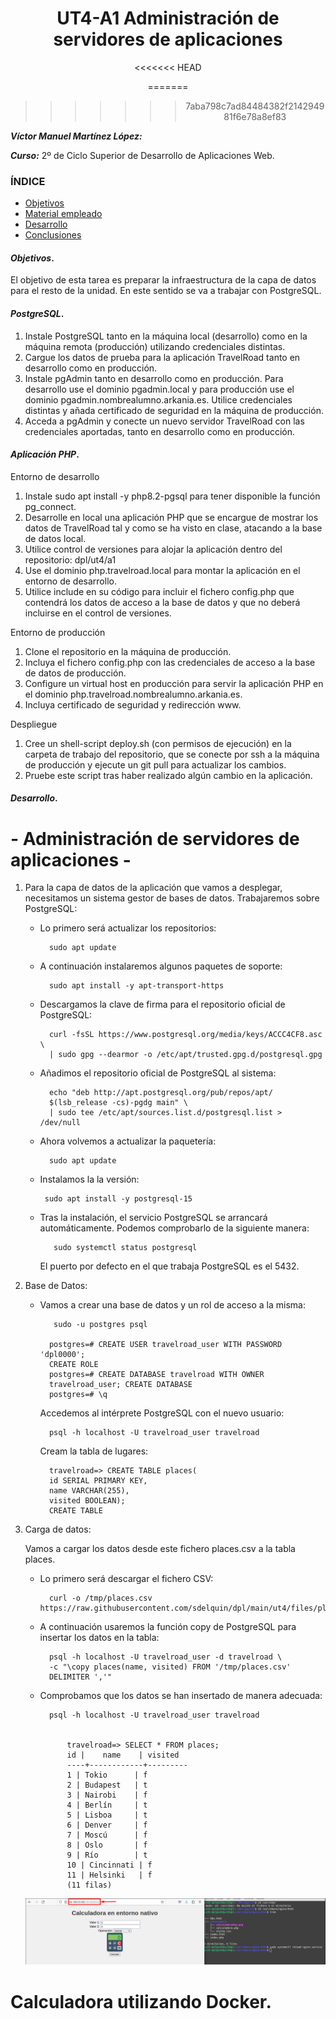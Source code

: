 <center>

# UT4-A1 Administración de servidores de aplicaciones
<<<<<<< HEAD

=======
>>>>>>> 7aba798c7ad84484382f214294981f6e78a8ef83
</center>

***Víctor Manuel Martínez López:***

***Curso:*** 2º de Ciclo Superior de Desarrollo de Aplicaciones Web.

### ÍNDICE

+ [Objetivos](#id1)
+ [Material empleado](#id2)
+ [Desarrollo](#id3)
+ [Conclusiones](#id4)


#### ***Objetivos***. <a name="id1"></a>

El objetivo de esta tarea es preparar la infraestructura de la capa de datos para el resto de la unidad. En este sentido se va a trabajar con PostgreSQL.

#### ***PostgreSQL***. <a name="id2"></a>

1.  Instale PostgreSQL tanto en la máquina local (desarrollo) como en la máquina remota (producción) utilizando credenciales distintas.
2.  Cargue los datos de prueba para la aplicación TravelRoad tanto en desarrollo como en producción.
3.  Instale pgAdmin tanto en desarrollo como en producción. Para desarrollo use el dominio pgadmin.local y para producción use el dominio pgadmin.nombrealumno.arkania.es. Utilice credenciales distintas y añada certificado de seguridad en la máquina de producción.
4.  Acceda a pgAdmin y conecte un nuevo servidor TravelRoad con las credenciales aportadas, tanto en desarrollo como en producción.

#### ***Aplicación PHP***. <a name="id3"></a>
Entorno de desarrollo

1.  Instale sudo apt install -y php8.2-pgsql para tener disponible la función pg_connect.
2.  Desarrolle en local una aplicación PHP que se encargue de mostrar los datos de TravelRoad tal y como se ha visto en clase, atacando a la base de datos local.
3.  Utilice control de versiones para alojar la aplicación dentro del repositorio: dpl/ut4/a1
4.  Use el dominio php.travelroad.local para montar la aplicación en el entorno de desarrollo.
5.  Utilice include en su código para incluir el fichero config.php que contendrá los datos de acceso a la base de datos y que no deberá incluirse en el control de versiones.

Entorno de producción

1.  Clone el repositorio en la máquina de producción.
2.  Incluya el fichero config.php con las credenciales de acceso a la base de datos de producción.
3.  Configure un virtual host en producción para servir la aplicación PHP en el dominio php.travelroad.nombrealumno.arkania.es.
4.  Incluya certificado de seguridad y redirección www.

Despliegue
 
1.  Cree un shell-script deploy.sh (con permisos de ejecución) en la carpeta de trabajo del repositorio, que se conecte por ssh a la máquina de producción y ejecute un git pull para actualizar los cambios.
2.  Pruebe este script tras haber realizado algún cambio en la aplicación.

#### ***Desarrollo***. <a name="id4"></a>
# - Administración de servidores de aplicaciones -

1. Para la capa de datos de la aplicación que vamos a desplegar, necesitamos un sistema gestor de bases de datos. Trabajaremos sobre PostgreSQL:

    - Lo primero será actualizar los repositorios:
    
            sudo apt update
    - A continuación instalaremos algunos paquetes de soporte:

            sudo apt install -y apt-transport-https
    
    - Descargamos la clave de firma para el repositorio oficial de PostgreSQL:

            curl -fsSL https://www.postgresql.org/media/keys/ACCC4CF8.asc \ 
            | sudo gpg --dearmor -o /etc/apt/trusted.gpg.d/postgresql.gpg
    - Añadimos el repositorio oficial de PostgreSQL al sistema:

            echo "deb http://apt.postgresql.org/pub/repos/apt/ 
            $(lsb_release -cs)-pgdg main" \
            | sudo tee /etc/apt/sources.list.d/postgresql.list > /dev/null

    - Ahora volvemos a actualizar la paquetería:

            sudo apt update 
    -  Instalamos la la versión:
    
            sudo apt install -y postgresql-15

    - Tras la instalación, el servicio PostgreSQL se arrancará automáticamente. Podemos comprobarlo de la siguiente manera:

             sudo systemctl status postgresql
             
        El puerto por defecto en el que trabaja PostgreSQL es el 5432.        

2.  Base de Datos:

    - Vamos a crear una base de datos y un rol de acceso a la misma:

             sudo -u postgres psql

            postgres=# CREATE USER travelroad_user WITH PASSWORD 'dpl0000';
            CREATE ROLE
            postgres=# CREATE DATABASE travelroad WITH OWNER 
            travelroad_user; CREATE DATABASE
            postgres=# \q
        Accedemos al intérprete PostgreSQL con el nuevo usuario:

            psql -h localhost -U travelroad_user travelroad

        Cream la tabla de lugares:

            travelroad=> CREATE TABLE places(
            id SERIAL PRIMARY KEY,
            name VARCHAR(255),
            visited BOOLEAN);
            CREATE TABLE


3. Carga de datos:


     Vamos a cargar los datos desde este fichero places.csv a la tabla places.
    
    - Lo primero será descargar el fichero CSV:

            curl -o /tmp/places.csv https://raw.githubusercontent.com/sdelquin/dpl/main/ut4/files/places.csv
    - A continuación usaremos la función copy de PostgreSQL para insertar los datos en la tabla:

            psql -h localhost -U travelroad_user -d travelroad \
            -c "\copy places(name, visited) FROM '/tmp/places.csv'
            DELIMITER ','"
    - Comprobamos que los datos se han insertado de manera adecuada:

            psql -h localhost -U travelroad_user travelroad


                travelroad=> SELECT * FROM places;
                id |    name    | visited
                ----+------------+---------
                1 | Tokio      | f
                2 | Budapest   | t
                3 | Nairobi    | f
                4 | Berlín     | t
                5 | Lisboa     | t
                6 | Denver     | f
                7 | Moscú      | f
                8 | Oslo       | f
                9 | Río        | t
                10 | Cincinnati | f
                11 | Helsinki   | f
                (11 filas)
   
    ![CalculadoraNativaFlecha](/ut2/a1/img/CalculadoraNativaFlecha2.png)

# Calculadora utilizando Docker.